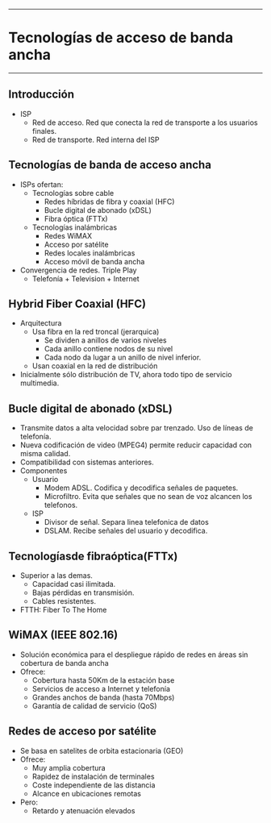 
---
# Tecnologías de acceso de banda ancha
---
## Introducción
- ISP
	- Red de acceso. Red que conecta la red de transporte a los usuarios finales.
	- Red de transporte. Red interna del ISP
## Tecnologías de banda de acceso ancha
- ISPs ofertan:
	- Tecnologías sobre cable
		- Redes híbridas de fibra y coaxial (HFC)
		- Bucle digital de abonado (xDSL)
		- Fibra óptica (FTTx)
	- Tecnologías inalámbricas
		- Redes WiMAX
		- Acceso por satélite
		- Redes locales inalámbricas
		- Acceso móvil de banda ancha
- Convergencia de redes. Triple Play
	- Telefonía + Television + Internet
## Hybrid Fiber Coaxial (HFC)
- Arquitectura
	- Usa fibra en la red troncal (jerarquica)
		- Se dividen a anillos de varios niveles
		- Cada anillo contiene nodos de su nivel
		- Cada nodo da lugar a un anillo de nivel inferior.
	- Usan coaxial en la red de distribución
- Inicialmente sólo distribución de TV, ahora todo tipo de servicio multimedia.
## Bucle digital de abonado (xDSL)
- Transmite datos a alta velocidad sobre par trenzado. Uso de líneas de telefonía.
- Nueva codificación de video (MPEG4) permite reducir capacidad con misma calidad.
- Compatibilidad con sistemas anteriores.
- Componentes
	- Usuario
		- Modem ADSL. Codifica y decodifica señales de paquetes.
		- Microfiltro. Evita que señales que no sean de voz alcancen los telefonos.
	- ISP
		- Divisor de señal. Separa linea telefonica de datos
		- DSLAM. Recibe señales del usuario y decodifica.
## Tecnologíasde fibraóptica(FTTx)
- Superior a las demas.
	- Capacidad casi ilimitada.
	- Bajas pérdidas en transmisión.
	- Cables resistentes.
- FTTH: Fiber To The Home
## WiMAX (IEEE 802.16)
- Solución económica para el despliegue rápido de redes en áreas sin cobertura de banda ancha
- Ofrece:
	- Cobertura hasta 50Km de la estación base
	- Servicios de acceso a Internet y telefonía
	- Grandes anchos de banda (hasta 70Mbps)
	- Garantía de calidad de servicio (QoS)
## Redes de acceso por satélite
- Se basa en satelites de orbita estacionaria (GEO)
- Ofrece:
	- Muy amplia cobertura
	- Rapidez de instalación de terminales
	- Coste independiente de las distancia
	- Alcance en ubicaciones remotas
- Pero:
	- Retardo y atenuación elevados